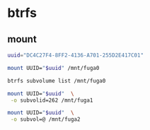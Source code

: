 # btrfs

## mount

```bash
uuid="DC4C27F4-8FF2-4136-A701-255D2E417C01" 

mount UUID="$uuid" /mnt/fuga0

btrfs subvolume list /mnt/fuga0

mount UUID="$uuid"  \
 -o subvolid=262 /mnt/fuga1

mount UUID="$uuid"  \
 -o subvol=@ /mnt/fuga2

```


<!--
```bash
```

-->